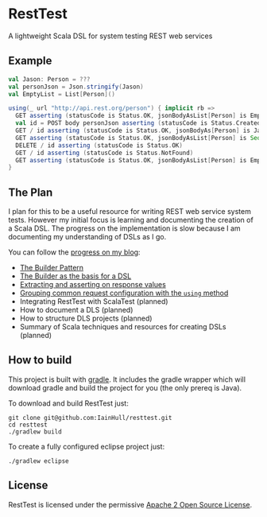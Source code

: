 # RestTest

A lightweight Scala DSL for system testing REST web services

## Example

```scala
val Jason: Person = ???
val personJson = Json.stringify(Jason)
val EmptyList = List[Person]()

using(_ url "http://api.rest.org/person") { implicit rb =>
  GET asserting (statusCode is Status.OK, jsonBodyAsList[Person] is EmptyList)
  val id = POST body personJson asserting (statusCode is Status.Created) returning (header("X-Person-Id"))
  GET / id asserting (statusCode is Status.OK, jsonBodyAs[Person] is Jason)
  GET asserting (statusCode is Status.OK, jsonBodyAsList[Person] is Seq(Jason))
  DELETE / id asserting (statusCode is Status.OK)
  GET / id asserting (statusCode is Status.NotFound)
  GET asserting (statusCode is Status.OK, jsonBodyAsList[Person] is EmptyList)
}
```

## The Plan

I plan for this to be a useful resource for writing REST web service system tests.  However my initial focus is learning and documenting the creation of a Scala DSL.  The progress on the implementation is slow because I am documenting my understanding of DSLs as I go.

You can follow the [progress on my blog](http://iainhull.github.io/tags.html#resttest-ref):

* [The Builder Pattern](http://iainhull.github.io/2013/07/01/a-simple-rest-dsl-part-1/)
* [The Builder as the basis for a DSL](http://iainhull.github.io/2013/07/02/a-simple-rest-dsl-part-2/)
* [Extracting and asserting on response values](http://iainhull.github.io/2013/07/14/a-simple-rest-dsl-part-3/)
* [Grouping common request configuration with the `using` method](http://iainhull.github.io/2013/07/14/a-simple-rest-dsl-part-4/)
* Integrating RestTest with ScalaTest (planned)
* How to document a DLS (planned)
* How to structure DLS projects (planned)
* Summary of Scala techniques and resources for creating DSLs (planned)

## How to build

This project is built with [gradle](http://www.gradle.org/).  It includes the gradle wrapper which will download gradle and build the project for you (the only prereq is Java).

To download and build RestTest just:

```
git clone git@github.com:IainHull/resttest.git
cd resttest
./gradlew build
```

To create a fully configured eclipse project just:

```
./gradlew eclipse
```

## License

RestTest is licensed under the permissive [Apache 2 Open Source License](http://www.apache.org/licenses/LICENSE-2.0.txt).
